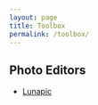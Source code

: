 ```yaml
---
layout: page
title: Toolbox
permalink: /toolbox/
---
```


## Photo Editors

- [Lunapic](https://www8.lunapic.com/editor/)
